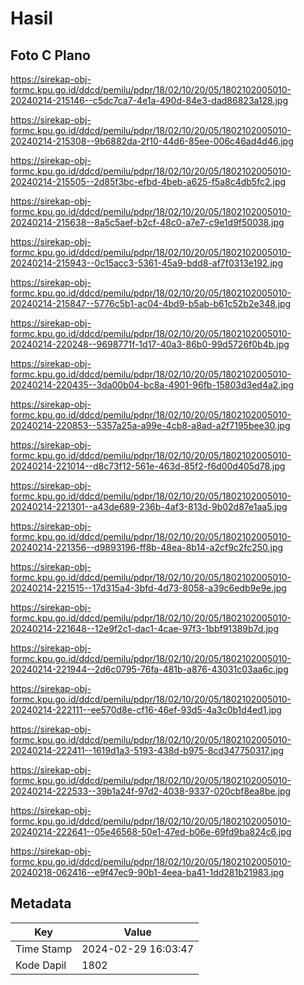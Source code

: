 # Hasil

## Foto C Plano

https://sirekap-obj-formc.kpu.go.id/ddcd/pemilu/pdpr/18/02/10/20/05/1802102005010-20240214-215146--c5dc7ca7-4e1a-490d-84e3-dad86823a128.jpg

https://sirekap-obj-formc.kpu.go.id/ddcd/pemilu/pdpr/18/02/10/20/05/1802102005010-20240214-215308--9b6882da-2f10-44d6-85ee-006c46ad4d46.jpg

https://sirekap-obj-formc.kpu.go.id/ddcd/pemilu/pdpr/18/02/10/20/05/1802102005010-20240214-215505--2d85f3bc-efbd-4beb-a625-f5a8c4db5fc2.jpg

https://sirekap-obj-formc.kpu.go.id/ddcd/pemilu/pdpr/18/02/10/20/05/1802102005010-20240214-215638--8a5c5aef-b2cf-48c0-a7e7-c9e1d9f50038.jpg

https://sirekap-obj-formc.kpu.go.id/ddcd/pemilu/pdpr/18/02/10/20/05/1802102005010-20240214-215943--0c15acc3-5361-45a9-bdd8-af7f0313e192.jpg

https://sirekap-obj-formc.kpu.go.id/ddcd/pemilu/pdpr/18/02/10/20/05/1802102005010-20240214-215847--5776c5b1-ac04-4bd9-b5ab-b61c52b2e348.jpg

https://sirekap-obj-formc.kpu.go.id/ddcd/pemilu/pdpr/18/02/10/20/05/1802102005010-20240214-220248--9698771f-1d17-40a3-86b0-99d5726f0b4b.jpg

https://sirekap-obj-formc.kpu.go.id/ddcd/pemilu/pdpr/18/02/10/20/05/1802102005010-20240214-220435--3da00b04-bc8a-4901-96fb-15803d3ed4a2.jpg

https://sirekap-obj-formc.kpu.go.id/ddcd/pemilu/pdpr/18/02/10/20/05/1802102005010-20240214-220853--5357a25a-a99e-4cb8-a8ad-a2f7195bee30.jpg

https://sirekap-obj-formc.kpu.go.id/ddcd/pemilu/pdpr/18/02/10/20/05/1802102005010-20240214-221014--d8c73f12-561e-463d-85f2-f6d00d405d78.jpg

https://sirekap-obj-formc.kpu.go.id/ddcd/pemilu/pdpr/18/02/10/20/05/1802102005010-20240214-221301--a43de689-236b-4af3-813d-9b02d87e1aa5.jpg

https://sirekap-obj-formc.kpu.go.id/ddcd/pemilu/pdpr/18/02/10/20/05/1802102005010-20240214-221356--d9893196-ff8b-48ea-8b14-a2cf9c2fc250.jpg

https://sirekap-obj-formc.kpu.go.id/ddcd/pemilu/pdpr/18/02/10/20/05/1802102005010-20240214-221515--17d315a4-3bfd-4d73-8058-a39c6edb9e9e.jpg

https://sirekap-obj-formc.kpu.go.id/ddcd/pemilu/pdpr/18/02/10/20/05/1802102005010-20240214-221648--12e9f2c1-dac1-4cae-97f3-1bbf91389b7d.jpg

https://sirekap-obj-formc.kpu.go.id/ddcd/pemilu/pdpr/18/02/10/20/05/1802102005010-20240214-221944--2d6c0795-76fa-481b-a876-43031c03aa6c.jpg

https://sirekap-obj-formc.kpu.go.id/ddcd/pemilu/pdpr/18/02/10/20/05/1802102005010-20240214-222111--ee570d8e-cf16-46ef-93d5-4a3c0b1d4ed1.jpg

https://sirekap-obj-formc.kpu.go.id/ddcd/pemilu/pdpr/18/02/10/20/05/1802102005010-20240214-222411--1619d1a3-5193-438d-b975-8cd347750317.jpg

https://sirekap-obj-formc.kpu.go.id/ddcd/pemilu/pdpr/18/02/10/20/05/1802102005010-20240214-222533--39b1a24f-97d2-4038-9337-020cbf8ea8be.jpg

https://sirekap-obj-formc.kpu.go.id/ddcd/pemilu/pdpr/18/02/10/20/05/1802102005010-20240214-222641--05e46568-50e1-47ed-b06e-69fd9ba824c6.jpg

https://sirekap-obj-formc.kpu.go.id/ddcd/pemilu/pdpr/18/02/10/20/05/1802102005010-20240218-062416--e9f47ec9-90b1-4eea-ba41-1dd281b21983.jpg


## Metadata

| Key        | Value               |
| ---------- | ------------------- |
| Time Stamp | 2024-02-29 16:03:47 |
| Kode Dapil | 1802                |



